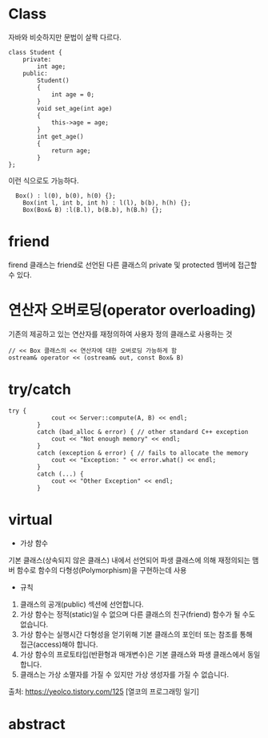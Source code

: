# Class
자바와 비슷하지만 문법이 살짝 다르다.
```
class Student {
	private:
		int age;
	public:
		Student()
		{
			int age = 0;
		}
		void set_age(int age)
		{
			this->age = age;
		}
		int get_age()
		{
			return age;
		}
};
```
이런 식으로도 가능하다.
```
  Box() : l(0), b(0), h(0) {};
	Box(int l, int b, int h) : l(l), b(b), h(h) {};
	Box(Box& B) :l(B.l), b(B.b), h(B.h) {};
```

# friend
firend 클래스는 friend로 선언된 다른 클래스의 private 및 protected 멤버에 접근할 수 있다.

# 연산자 오버로딩(operator overloading)
기존의 제공하고 있는 연산자를 재정의하여 사용자 정의 클래스로 사용하는 것
```
// << Box 클래스의 << 연산자에 대한 오버로딩 가능하게 함
ostream& operator << (ostream& out, const Box& B)
```

# try/catch
```
try {
			cout << Server::compute(A, B) << endl;
		}
		catch (bad_alloc & error) { // other standard C++ exception
			cout << "Not enough memory" << endl;
		}
		catch (exception & error) { // fails to allocate the memory
			cout << "Exception: " << error.what() << endl;
		}
		catch (...) {
			cout << "Other Exception" << endl;
		}
```

# virtual
- 가상 함수

기본 클래스(상속되지 않은 클래스) 내에서 선언되어 파생 클래스에 의해 재정의되는 맴버 함수로 함수의 다형성(Polymorphism)을 구현하는데 사용

- 규칙

1. 클래스의 공개(public) 섹션에 선언합니다.
2. 가상 함수는 정적(static)일 수 없으며 다른 클래스의 친구(friend) 함수가 될 수도 없습니다.
3. 가상 함수는 실행시간 다형성을 얻기위해 기본 클래스의 포인터 또는 참조를 통해 접근(access)해야 합니다.
4. 가상 함수의 프로토타입(반환형과 매개변수)은 기본 클래스와 파생 클래스에서 동일합니다.
5. 클래스는 가상 소멸자를 가질 수 있지만 가상 생성자를 가질 수 없습니다.

출처: https://yeolco.tistory.com/125 [열코의 프로그래밍 일기]

# abstract
